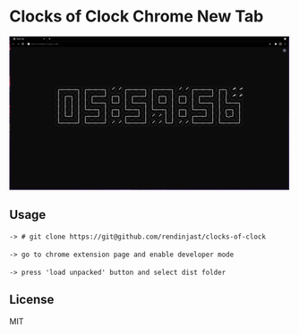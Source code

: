 # Clocks of Clock Chrome New Tab

![preview](./preview.gif)

## Usage

```
-> # git clone https://git@github.com/rendinjast/clocks-of-clock

-> go to chrome extension page and enable developer mode

-> press 'load unpacked' button and select dist folder

```

## License

MIT
